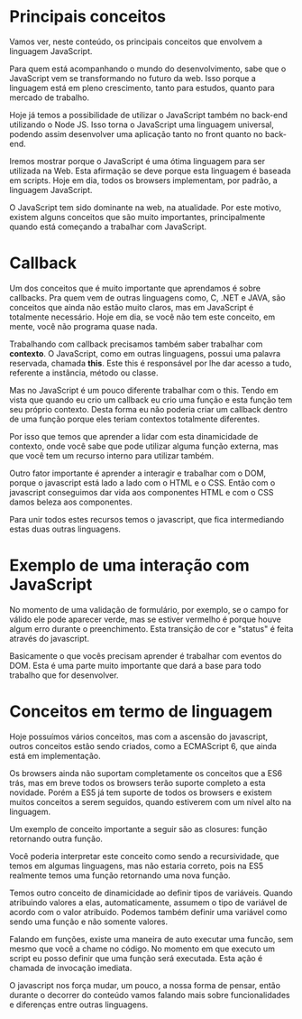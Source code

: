 # Principais conceitos

Vamos ver, neste conteúdo, os principais conceitos que envolvem a linguagem JavaScript.

Para quem está acompanhando o mundo do desenvolvimento, sabe que o JavaScript vem se transformando no futuro da web. Isso porque a linguagem está em pleno crescimento, tanto para estudos, quanto para mercado de trabalho.

Hoje já temos a possibilidade de utilizar o JavaScript também no back-end utilizando o Node JS. Isso torna o JavaScript uma linguagem universal, podendo assim desenvolver uma aplicação tanto no front quanto no back-end.

Iremos mostrar porque o JavaScript é uma ótima linguagem para ser utilizada na Web. Esta afirmação se deve porque esta linguagem é baseada em scripts. Hoje em dia, todos os browsers implementam, por padrão, a linguagem JavaScript.

O JavaScript tem sido dominante na web, na atualidade. Por este motivo, existem alguns conceitos que são muito importantes, principalmente quando está começando a trabalhar com JavaScript.

# Callback

Um dos conceitos que é muito importante que aprendamos é sobre callbacks. Pra quem vem de outras linguagens como, C, .NET e JAVA, são conceitos que ainda não estão muito claros, mas em JavaScript é totalmente necessário. Hoje em dia, se você não tem este conceito, em mente, você não programa quase nada.

Trabalhando com callback precisamos também saber trabalhar com **contexto**. O JavaScript, como em outras linguagens, possui uma palavra reservada, chamada **this**. Este this é responsável por lhe dar acesso a tudo, referente a instância, método ou classe.

Mas no JavaScript é um pouco diferente trabalhar com o this. Tendo em vista que quando eu crio um callback eu crio uma função e esta função tem seu próprio contexto. Desta forma eu não poderia criar um callback dentro de uma função porque eles teriam contextos totalmente diferentes.

Por isso que temos que aprender a lidar com esta dinamicidade de contexto, onde você sabe que pode utilizar alguma função externa, mas que você tem um recurso interno para utilizar também.

Outro fator importante é aprender a interagir e trabalhar com o DOM, porque o javascript está lado a lado com o HTML e o CSS. Então com o javascript conseguimos dar vida aos componentes HTML e com o CSS damos beleza aos componentes.

Para unir todos estes recursos temos o javascript, que fica intermediando estas duas outras linguagens.

# Exemplo de uma interação com JavaScript

No momento de uma validação de formulário, por exemplo, se o campo for válido ele pode aparecer verde, mas se estiver vermelho é porque houve algum erro durante o preenchimento. Esta transição de cor e "status" é feita através do javascript.

Basicamente o que vocês precisam aprender é trabalhar com eventos do DOM. Esta é uma parte muito importante que dará a base para todo trabalho que for desenvolver.

# Conceitos em termo de linguagem

Hoje possuímos vários conceitos, mas com a ascensão do javascript, outros conceitos estão sendo criados, como a ECMAScript 6, que ainda está em implementação.

Os browsers ainda não suportam completamente os conceitos que a ES6 trás, mas em breve todos os browsers terão suporte completo a esta novidade. Porém a ES5 já tem suporte de todos os browsers e existem muitos conceitos a serem seguidos, quando estiverem com um nível alto na linguagem.

Um exemplo de conceito importante a seguir são as closures: função retornando outra função.

Você poderia interpretar este conceito como sendo a recursividade, que temos em algumas linguagens, mas não estaria correto, pois na ES5 realmente temos uma função retornando uma nova função.

Temos outro conceito de dinamicidade ao definir tipos de variáveis. Quando atribuindo valores a elas, automaticamente, assumem o tipo de variável de acordo com o valor atribuido. Podemos também definir uma variável como sendo uma função e não somente valores.

Falando em funções, existe uma maneira de auto executar uma funcão, sem mesmo que você a chame no código. No momento em que executo um script eu posso definir que uma função será executada. Esta ação é chamada de invocação imediata.

O javascript nos força mudar, um pouco, a nossa forma de pensar, então durante o decorrer do conteúdo vamos falando mais sobre funcionalidades e diferenças entre outras linguagens.